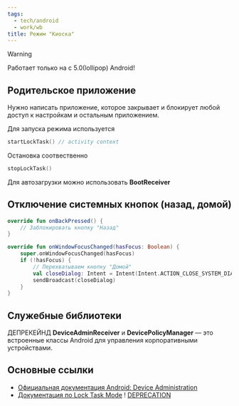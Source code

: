 ```yaml
---
tags:
  - tech/android
  - work/wb
title: Режим "Киоска"
---
```


> [!WARNING] 
> Работает только на с 5.0(lollipop) Android!

## Родительское приложение
Нужно написать приложение, которое закрывает и блокирует любой доступ к настройкам и остальным приложением. 

Для запуска режима используется
```kotlin
startLockTask() // activity context
```

Остановка соотвественно
```kotlin
stopLockTask()
```

Для автозагрузки можно использовать **BootReceiver**
## Отключение системных кнопок (назад, домой)

```kotlin
override fun onBackPressed() {
    // Заблокировать кнопку "Назад"
}

override fun onWindowFocusChanged(hasFocus: Boolean) {
    super.onWindowFocusChanged(hasFocus)
    if (!hasFocus) {
        // Перехватываем кнопку "Домой" 
        val closeDialog: Intent = Intent(Intent.ACTION_CLOSE_SYSTEM_DIALOGS)
        sendBroadcast(closeDialog)
    }
}

```

## Служебные библиотеки

ДЕПРЕКЕЙНД
**DeviceAdminReceiver** и **DevicePolicyManager** — это встроенные классы Android для управления корпоративными устройствами.

## Основные ссылки
- [Официальная документация Android: Device Administration](https://developer.android.com/guide/topics/admin/device-admin)
- [Документация по Lock Task Mode](https://developer.android.com/work/dpc/lock-task-mode)  ! [DEPRECATION](https://developers.google.com/android/work/device-admin-deprecation)
